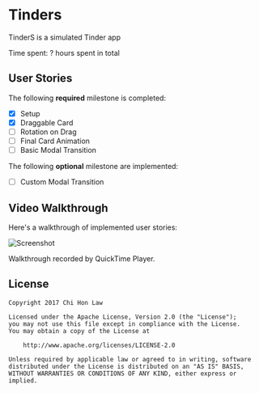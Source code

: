 # Tinders

TinderS is a simulated Tinder app 

Time spent: ? hours spent in total

## User Stories

The following **required** milestone is completed:

- [X] Setup
- [X] Draggable Card
- [ ] Rotation on Drag
- [ ] Final Card Animation
- [ ] Basic Modal Transition

The following **optional** milestone are implemented:

- [ ] Custom Modal Transition

## Video Walkthrough 

Here's a walkthrough of implemented user stories:

![Screenshot](walkthrough.gif)

Walkthrough recorded by QuickTime Player.

## License

    Copyright 2017 Chi Hon Law

    Licensed under the Apache License, Version 2.0 (the "License");
    you may not use this file except in compliance with the License.
    You may obtain a copy of the License at

        http://www.apache.org/licenses/LICENSE-2.0

    Unless required by applicable law or agreed to in writing, software
    distributed under the License is distributed on an "AS IS" BASIS,
    WITHOUT WARRANTIES OR CONDITIONS OF ANY KIND, either express or implied.